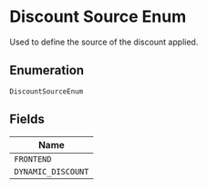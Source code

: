 
# Discount Source Enum

Used to define the source of the discount applied.

## Enumeration

`DiscountSourceEnum`

## Fields

| Name |
|  --- |
| `FRONTEND` |
| `DYNAMIC_DISCOUNT` |

